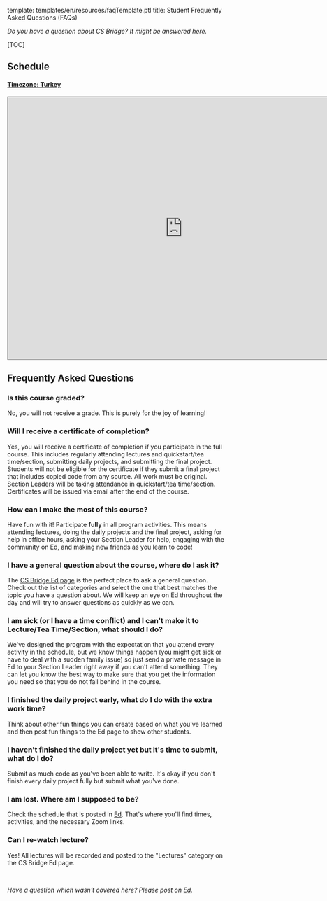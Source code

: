 template: templates/en/resources/faqTemplate.ptl
title: Student Frequently Asked Questions (FAQs)

*Do you have a question about CS Bridge? It might be answered here.*

[TOC]

## Schedule

<div class="panel-group" id="accordion">
  <div class="panel panel-primary">
    <div class="panel-heading">
      <h4 class="panel-title">
        <a data-toggle="collapse" data-parent="#accordion" href="#collapse1">
        Timezone: Turkey</a>
      </h4>
    </div>
    <div id="collapse1" class="panel-collapse collapse in">
      <div class="panel-body">
        <iframe src="https://calendar.google.com/calendar/embed?height=600&amp;wkst=1&amp;bgcolor=%23ffffff&amp;ctz=Europe%2FIstanbul&amp;src=Y19iNG51cGM3Z3A3anZzNWY5YjByazJ0cjBoa0Bncm91cC5jYWxlbmRhci5nb29nbGUuY29t&amp;color=%23F4511E" style="border:solid 1px #777" width="800" height="600" frameborder="0" scrolling="no"></iframe>
      </div>
    </div>
  </div>
</div>

## Frequently Asked Questions

### Is this course graded?

No, you will not receive a grade. This is purely for the joy of learning!

### Will I receive a certificate of completion?

Yes, you will receive a certificate of completion if you participate in the full course. This includes regularly attending lectures and quickstart/tea time/section, submitting daily projects, and submitting the final project. Students will not be eligible for the certificate if they submit a final project that includes copied code from any source. All work must be original. Section Leaders will be taking attendance in quickstart/tea time/section. Certificates will be issued via email after the end of the course.

### How can I make the most of this course?

Have fun with it! Participate **fully** in all program activities. This means attending lectures, doing the daily projects and the final project, asking for help in office hours, asking your Section Leader for help, engaging with the community on Ed, and making new friends as you learn to code!

### I have a general question about the course, where do I ask it?

The [CS Bridge Ed page]({{config['discussion_forum_url']}}) is the perfect place to ask a general question. Check out the list of categories and select the one that best matches the topic you have a question about. We will keep an eye on Ed throughout the day and will try to answer questions as quickly as we can.

### I am sick (or I have a time conflict) and I can't make it to Lecture/Tea Time/Section, what should I do?

We've designed the program with the expectation that you attend every activity in the schedule, but we know things happen (you might get sick or have to deal with a sudden family issue) so just send a private message in Ed to your Section Leader right away if you can't attend something. They can let you know the best way to make sure that you get the information you need so that you do not fall behind in the course.

### I finished the daily project early, what do I do with the extra work time?

Think about other fun things you can create based on what you've learned and then post fun things to the Ed page to show other students.

### I haven't finished the daily project yet but it's time to submit, what do I do?

Submit as much code as you've been able to write. It's okay if you don't finish every daily project fully but submit what you've done.

### I am lost. Where am I supposed to be?

Check the schedule that is posted in [Ed]({{config['discussion_forum_schedule_url']}}). That's where you'll find times, activities, and the necessary Zoom links.

### Can I re-watch lecture?

Yes! All lectures will be recorded and posted to the "Lectures" category on the CS Bridge Ed page.



<br/>

*Have a question which wasn't covered here? Please post on [Ed]({{config['discussion_forum_url']}}).*

